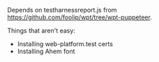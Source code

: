 Depends on testharnessreport.js from https://github.com/foolip/wpt/tree/wpt-puppeteer.

Things that aren't easy:
 - Installing web-platform.test certs
 - Installing Ahem font

